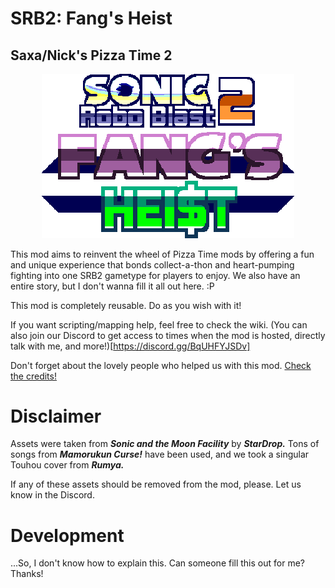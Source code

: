 # SRB2: Fang's Heist
## Saxa/Nick's Pizza Time 2

<p align="center">
  <a href="https://www.google.com/">
    <img src="logo.png" width="404" style="image-rendering:pixelated" alt="Dr. Robotnik's Ring Racers logo">
  </a>
</p>

This mod aims to reinvent the wheel of Pizza Time mods by offering a fun and unique experience that bonds collect-a-thon and heart-pumping fighting into one SRB2 gametype for players to enjoy. We also have an entire story, but I don't wanna fill it all out here. :P

This mod is completely reusable. Do as you wish with it!

If you want scripting/mapping help, feel free to check the wiki. (You can also join our Discord to get access to times when the mod is hosted, directly talk with me, and more!)[https://discord.gg/BqUHFYJSDv]

Don't forget about the lovely people who helped us with this mod. [Check the credits!](https://github.com/Saxashitter/Fangs-Heist/blob/main/CREDITS.md)

# Disclaimer
Assets were taken from _**Sonic and the Moon Facility**_ by _**StarDrop.**_ Tons of songs from _**Mamorukun Curse!**_ have been used, and we took a singular Touhou cover from _**Rumya.**_

If any of these assets should be removed from the mod, please. Let us know in the Discord.

# Development
...So, I don't know how to explain this. Can someone fill this out for me? Thanks!
